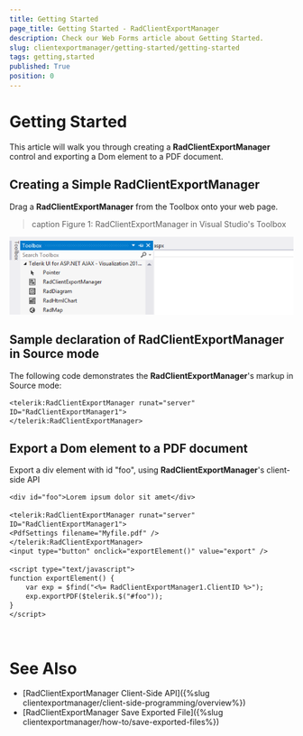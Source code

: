 ```yaml
---
title: Getting Started
page_title: Getting Started - RadClientExportManager
description: Check our Web Forms article about Getting Started.
slug: clientexportmanager/getting-started/getting-started
tags: getting,started
published: True
position: 0
---
```


# Getting Started



This article will walk you through creating a **RadClientExportManager** control and exporting a Dom element to a PDF document.

## Creating a Simple RadClientExportManager

Drag a **RadClientExportManager** from the Toolbox onto your web page.
>caption Figure 1: RadClientExportManager in Visual Studio's Toolbox

![clientexportmanager-getting-started](images/clientexportmanager-getting-started.png)

## Sample declaration of RadClientExportManager in Source mode

The following code demonstrates the **RadClientExportManager**'s markup in Source mode:

````ASPNET
<telerik:RadClientExportManager runat="server" ID="RadClientExportManager1">
</telerik:RadClientExportManager>
````



## Export a Dom element to a PDF document

Export a div element with id "foo", using **RadClientExportManager**'s client-side API

````ASPNET
<div id="foo">Lorem ipsum dolor sit amet</div>

<telerik:RadClientExportManager runat="server" ID="RadClientExportManager1">
<PdfSettings filename="Myfile.pdf" />
</telerik:RadClientExportManager>
<input type="button" onclick="exportElement()" value="export" />

<script type="text/javascript">
function exportElement() {
	var exp = $find("<%= RadClientExportManager1.ClientID %>");
	exp.exportPDF($telerik.$("#foo"));
}
</script>
	
	
````



# See Also

 * [RadClientExportManager Client-Side API]({%slug clientexportmanager/client-side-programming/overview%})
 * [RadClientExportManager Save Exported File]({%slug clientexportmanager/how-to/save-exported-files%})
